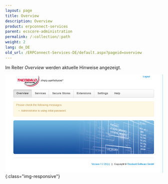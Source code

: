 ```yaml
---
layout: page
title: Overview
description: Overview
product: erpconnect-services
parent: ecscore-administration
permalink: /:collection/:path
weight: 2
lang: de_DE
old_url: /ERPConnect-Services-DE/default.aspx?pageid=overview
---
```


Im Reiter *Overview* werden aktuelle Hinweise angezeigt.

![ecscore-managementsite-1.jpg](/img/content/ecscore-managementsite-1.jpg.png){:class="img-responsive"}

